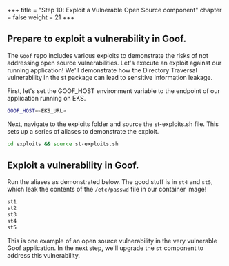 +++
title = "Step 10: Exploit a Vulnerable Open Source component"
chapter = false
weight = 21
+++

## Prepare to exploit a vulnerability in Goof. 

The `Goof` repo includes various exploits to demonstrate the risks of not addressing open source vulnerabilities. Let's execute an exploit against our running application! We'll demonstrate how the Directory Traversal vulnerability in the st package can lead to sensitive information leakage. 

First, let's set the GOOF_HOST environment variable to the endpoint of our application running on EKS.

```sh
GOOF_HOST=<EKS_URL>
```

Next, navigate to the exploits folder and source the st-exploits.sh file. This sets up a series of aliases to demonstrate the exploit. 

```sh
cd exploits && source st-exploits.sh
```

## Exploit a vulnerability in Goof. 

Run the aliases as demonstrated below. The good stuff is in `st4` and `st5`, which leak the contents of the `/etc/passwd` file in our container image!

```sh
st1
st2
st3
st4
st5
```

This is one example of an open source vulnerability in the very vulnerable Goof application. In the next step, we'll upgrade the `st` component to address this vulnerability. 